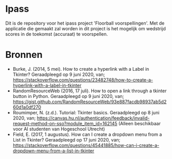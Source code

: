 # Ipass
Dit is de repository voor het ipass project 'Floorball voorspellingen'. Met de applicatie die gemaakt zal worden in dit project is het mogelijk om wedstrijd scores in de toekomst (accuraat) te voorspellen. 


# Bronnen
- Burke, J. (2014, 5 mei). How to create a hyperlink with a Label in Tkinter? Geraadpleegd op 9 juni 2020, van; https://stackoverflow.com/questions/23482748/how-to-create-a-hyperlink-with-a-label-in-tkinter
- RandomResourceWeb (2016, 17 juli). How to open a link through a tkinter button in Python. Geraadpleegd op 9 juni 2020, van; https://gist.github.com/RandomResourceWeb/93e887facdb98937ab5d260d1a0df270
- Roumimper, N. (z.d.). Tutorial: Tkinter basics. Geraadpleegd op 8 juni 2020, van; https://canvas.hu.nl/authentication/feedback/invalid-request-method-on-sso?module_item_id=162145 (Alleen beschikbaar voor AI studenten van Hogeschool Utrecht)
- Field, E. (2017, 1 augustus). How can I create a dropdown menu from a List in Tkinter? Geraadpleegd op 17 juni 2020, van; https://stackoverflow.com/questions/45441885/how-can-i-create-a-dropdown-menu-from-a-list-in-tkinter
